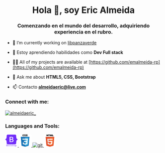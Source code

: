<h1 align="center">Hola 👋, soy Eric Almeida</h1>
<h3 align="center">Comenzando en el mundo del desarrollo, adquiriendo experiencia en el rubro.</h3>

- 🔭 I’m currently working on [libpanzaverde](https://emalmeida-rp.github.io/lipanzaverde/)

- 🌱 Estoy aprendiendo habilidades como **Dev Full stack**

- 👨‍💻 All of my projects are available at [https://github.com/emalmeida-rp](https://github.com/emalmeida-rp)

- 💬 Ask me about **HTML5, CSS, Bootstrap**

- 📫 Contacto **almeidaeric@live.com**

<h3 align="left">Connect with me:</h3>
<p align="left">
<a href="https://twitter.com/almeidaeric_" target="blank"><img align="center" src="https://raw.githubusercontent.com/rahuldkjain/github-profile-readme-generator/master/src/images/icons/Social/twitter.svg" alt="almeidaeric_" height="30" width="40" /></a>
</p>

<h3 align="left">Languages and Tools:</h3>
<p align="left"> <a href="https://getbootstrap.com" target="_blank" rel="noreferrer"> <img src="https://raw.githubusercontent.com/devicons/devicon/master/icons/bootstrap/bootstrap-plain-wordmark.svg" alt="bootstrap" width="40" height="40"/> </a> <a href="https://www.w3schools.com/css/" target="_blank" rel="noreferrer"> <img src="https://raw.githubusercontent.com/devicons/devicon/master/icons/css3/css3-original-wordmark.svg" alt="css3" width="40" height="40"/> </a> <a href="https://git-scm.com/" target="_blank" rel="noreferrer"> <img src="https://www.vectorlogo.zone/logos/git-scm/git-scm-icon.svg" alt="git" width="40" height="40"/> </a> <a href="https://www.w3.org/html/" target="_blank" rel="noreferrer"> <img src="https://raw.githubusercontent.com/devicons/devicon/master/icons/html5/html5-original-wordmark.svg" alt="html5" width="40" height="40"/> </a> </p>
